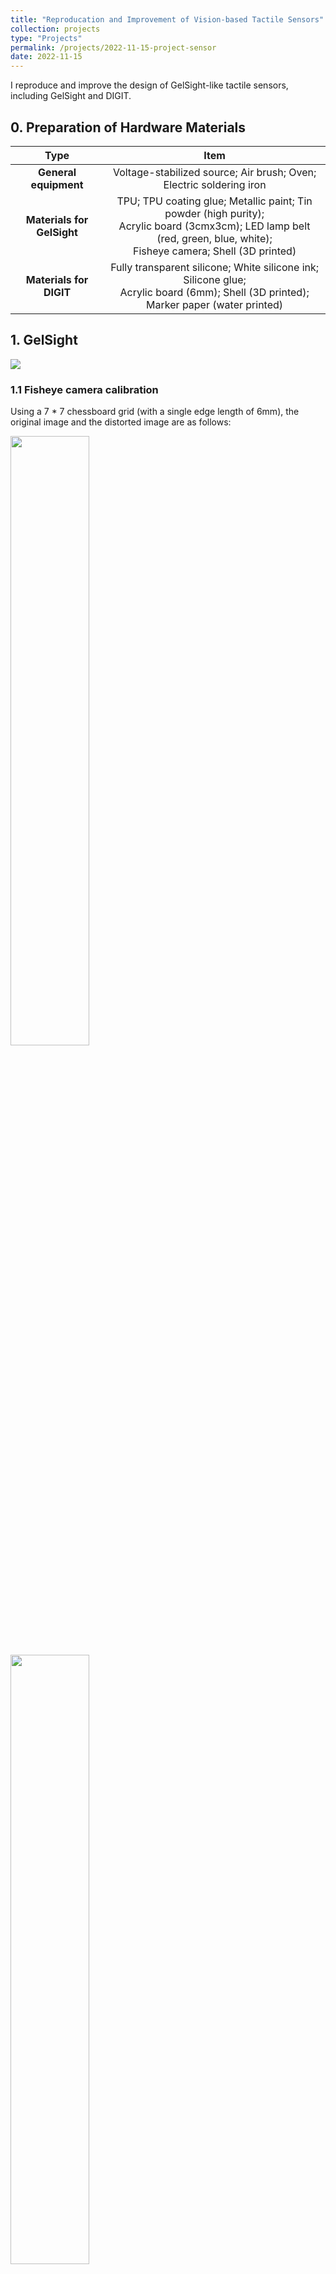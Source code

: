 ```yaml
---
title: "Reproducation and Improvement of Vision-based Tactile Sensors"
collection: projects
type: "Projects"
permalink: /projects/2022-11-15-project-sensor
date: 2022-11-15
---
```


I reproduce and improve the design of GelSight-like tactile sensors, including GelSight and DIGIT.

## 0. Preparation of Hardware Materials

|Type| Item|
|:---:|:---:|
|**General equipment**|Voltage-stabilized source; Air brush; Oven; Electric soldering iron|
|**Materials for GelSight**|TPU; TPU coating glue; Metallic paint; Tin powder (high purity);<br> Acrylic board (3cmx3cm); LED lamp belt (red, green, blue, white);<br> Fisheye camera; Shell (3D printed)|
|**Materials for DIGIT**|Fully transparent silicone; White silicone ink; Silicone glue; <br>Acrylic board (6mm); Shell (3D printed); Marker paper (water printed)|


## 1. GelSight

<img src="{{ site.url }}/images/project-sensor/gelsight_soildworks.gif">

### 1.1 Fisheye camera calibration

Using a 7 * 7 chessboard grid (with a single edge length of 6mm), the original image and the distorted image are as follows:

<img src="{{ site.url }}/images/project-sensor/fisheye_2.jpg" width="50%" height="50%">

<img src="{{ site.url }}/images/project-sensor/fisheye_3.jpg" width="50%" height="50%">

The calibration method refers to [gelsight](https://github.com/wrslab/gelsight)

### 1.2 Reflection membrane production

For gel elsotmer, the 7cm * 7cm shockproof pad (made of TPU) sold online is used. According to the actual demand, it needs to be cut to about 2.5cm * 2.5cm.

For the production of reflection membrane, a relatively good process has been found as follows:

1. Cover one side of the silicone with tin powder (because the silicone itself is sticky, simply put the silicone in the tin powder; also, the tin powder must be relatively fine and not have a grainy texture);
2. Spray with metallic paint (be careful not to apply too much);
3. After the paint is roughly dried, cover the surface with TPU coating glue (which can protect the reflection membrane and improve its durability);
4. Continue drying.

**Attention! Protect the edges and sides of TPU throughout the entire process**

### 1.3 Finished product display

<img src="{{ site.url }}/images/project-sensor/gelsight_0.jpg" width="50%" height="50%">

- Depth reconstruction

<img src="{{ site.url }}/images/project-sensor/circle.png" width="50%" height="50%">

<img src="{{ site.url }}/images/project-sensor/moon.png" width="50%" height="50%">

- Equipped to robot arm

<img src="{{ site.url }}/images/project-sensor/robot_arm.jpg" width="50%" height="50%">

## 2. DIGIT

### 2.1 Production of gel elastomer and reflection membrane

1. 3D printed the gel mold of DIGIT, using food grade fully transparent liquid silicone with a shore hardness of 5 degrees, mixed with silicone A & B adhesive in a 1:1 ratio, heated in an oven at 90 ° C for 10 minutes;
2. Dilute the hand feeling oil (hand feeling oil: curing agent: diluent=100:3:400) and evenly spray it on the surface of silicone to create a matte effect. First, let it stand at room temperature for 5-10 minutes, then heat it in an oven at 180-200 ° C for 15-20 minutes;
3. Dilute white silicone ink (ink: curing agent: diluent=100:3:500) and spray evenly on the surface of the hand felt oil using a air brush;
4. Use 6mm thick transparent acrylic board as the support of gel elastomer;
5. Use silicone glue to bond the acrylic board with the gel.

<img src="{{ site.url }}/images/project-sensor/3dprint.jpg" width="50%" height="50%">

### 2.2 Production of markers

Using watermark techniques (similar to water soaked tattoo stickers)

The pattern of the marker is shown in the following figure:

<img src="{{ site.url }}/images/project-sensor/marker.png" width="25%" height="25%">

### 2.3 Finished product display

<img src="{{ site.url }}/images/project-sensor/digit_video.gif">